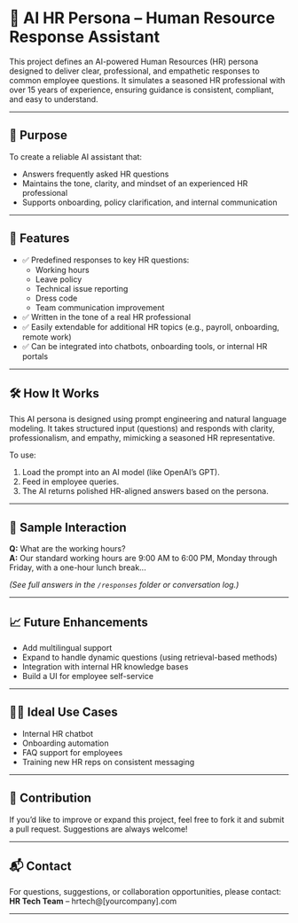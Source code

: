# 🤖 AI HR Persona – Human Resource Response Assistant

This project defines an AI-powered Human Resources (HR) persona designed to deliver clear, professional, and empathetic responses to common employee questions. It simulates a seasoned HR professional with over 15 years of experience, ensuring guidance is consistent, compliant, and easy to understand.

---

## 📌 Purpose

To create a reliable AI assistant that:
- Answers frequently asked HR questions
- Maintains the tone, clarity, and mindset of an experienced HR professional
- Supports onboarding, policy clarification, and internal communication

---

## 🎯 Features

- ✅ Predefined responses to key HR questions:
  - Working hours
  - Leave policy
  - Technical issue reporting
  - Dress code
  - Team communication improvement
- ✅ Written in the tone of a real HR professional
- ✅ Easily extendable for additional HR topics (e.g., payroll, onboarding, remote work)
- ✅ Can be integrated into chatbots, onboarding tools, or internal HR portals

---

## 🛠 How It Works

This AI persona is designed using prompt engineering and natural language modeling. It takes structured input (questions) and responds with clarity, professionalism, and empathy, mimicking a seasoned HR representative.

To use:
1. Load the prompt into an AI model (like OpenAI’s GPT).
2. Feed in employee queries.
3. The AI returns polished HR-aligned answers based on the persona.

---

## 🧠 Sample Interaction

**Q:** What are the working hours?  
**A:** Our standard working hours are 9:00 AM to 6:00 PM, Monday through Friday, with a one-hour lunch break...

*(See full answers in the `/responses` folder or conversation log.)*

---


## 📈 Future Enhancements

- Add multilingual support  
- Expand to handle dynamic questions (using retrieval-based methods)  
- Integration with internal HR knowledge bases  
- Build a UI for employee self-service  

---

## 👩‍💼 Ideal Use Cases

- Internal HR chatbot  
- Onboarding automation  
- FAQ support for employees  
- Training new HR reps on consistent messaging  

---

## 🤝 Contribution

If you’d like to improve or expand this project, feel free to fork it and submit a pull request. Suggestions are always welcome!

---

## 📬 Contact

For questions, suggestions, or collaboration opportunities, please contact:  
**HR Tech Team** – hrtech@[yourcompany].com

---

